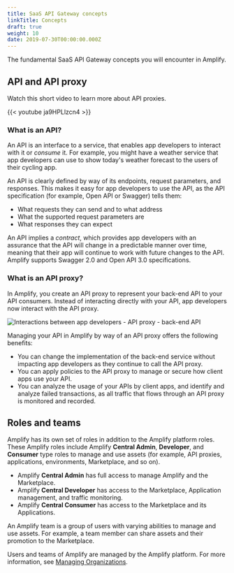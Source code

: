 ```yaml
---
title: SaaS API Gateway concepts
linkTitle: Concepts
draft: true
weight: 10
date: 2019-07-30T00:00:00.000Z
---
```

The fundamental SaaS API Gateway concepts you will encounter in Amplify.

## API and API proxy

Watch this short video to learn more about API proxies.

{{< youtube ja9HPLlzcn4 >}}

### What is an API?

An API is an interface to a service, that enables app developers to interact with it or *consume* it. For example, you might have a weather service that app developers can use to show today's weather forecast to the users of their cycling app.

An API is clearly defined by way of its endpoints, request parameters, and responses. This makes it easy for app developers to use the API, as the API specification (for example, Open API or Swagger) tells them:

* What requests they can send and to what address
* What the supported request parameters are
* What responses they can expect

An API implies a *contract*, which provides app developers with an assurance that the API will change in a predictable manner over time, meaning that their app will continue to work with future changes to the API. Amplify supports Swagger 2.0 and Open API 3.0 specifications.

### What is an API proxy?

In Amplify, you create an API proxy to represent your back-end API to your API consumers. Instead of interacting directly with your API, app developers now interact with the API proxy.

![Interactions between app developers - API proxy - back-end API](/Images/central/api_proxy.png)

Managing your API in Amplify by way of an API proxy offers the following benefits:

* You can change the implementation of the back-end service without impacting app developers as they continue to call the API proxy.
* You can apply policies to the API proxy to manage or secure how client apps use your API.
* You can analyze the usage of your APIs by client apps, and identify and analyze failed transactions, as all traffic that flows through an API proxy is monitored and recorded.

## Roles and teams

Amplify has its own set of roles in addition to the Amplify platform roles. These Amplify roles include Amplify **Central Admin**, **Developer**, and **Consumer** type roles to manage and use assets (for example, API proxies, applications, environments, Marketplace, and so on).  

* Amplify **Central Admin** has full access to manage Amplify and the Marketplace.
* Amplify **Central Developer** has access to the Marketplace, Application management, and traffic monitoring.
* Amplify **Central Consumer** has access to the Marketplace and its Applications.

An Amplify team is a group of users with varying abilities to manage and use assets. For example, a team member can share assets and their promotion to the Marketplace.

Users and teams of Amplify are managed by the Amplify platform. For more information, see [Managing Organizations](https://docs.axway.com/bundle/platform-management/page/docs/management_guide/organizations/managing_organizations/index.html).

<!-- ### Amplify Central roles -->

<!-- The roles available in Amplify Central and the capabilities of each role are: -->

<!-- TODO Add list of roles and what they can do -->

<!-- TODO Add something explaining a user can have a different role on each of the teams they are a member of. -->
